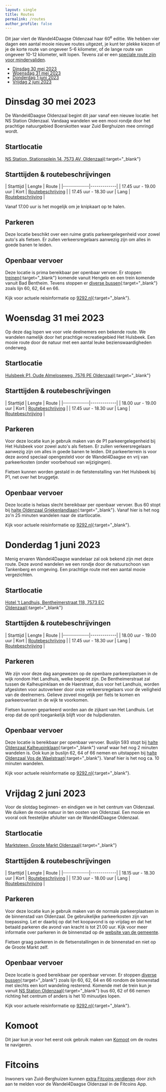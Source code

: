 ```yaml
---
layout: single
title: Routes
permalink: /routes
author_profile: false
---
```


Dit jaar viert de Wandel4Daagse Oldenzaal haar 60<sup>e</sup> editie. We hebben vier dagen een aantal mooie nieuwe routes uitgezet, je kunt ter plekke kiezen of je de korte route van ongeveer 5-6 kilometer, of de lange route van ongeveer 10-12 kilometer, wilt lopen. Tevens zal er een [speciale route zijn voor mindervaliden](/routes/mindervaliden).

<ul style="list-style-image: url('/assets/images/shoe.png'); line-height: 1.0;">
    <li><a href="/routes#dinsdag-30-mei-2023">Dinsdag 30 mei 2023</a></li>
    <li><a href="/routes#woensdag-31-mei-2023">Woensdag 31 mei 2023</a></li>
    <li><a href="/routes#donderdag-1-juni-2023">Donderdag 1 juni 2023</a></li>
    <li><a href="/routes#vrijdag-2-juni-2023">Vrijdag 2 juni 2023</a></li>
</ul>

# Dinsdag 30 mei 2023

De Wandel4Daagse Oldenzaal begint dit jaar vanaf een nieuwe locatie: het NS Station Oldenzaal. Vandaag wandelen we een mooi rondje door het prachtige natuurgebied Boerskotten waar Zuid Berghuizen mee omringd wordt.

## Startlocatie

[NS Station, Stationsplein 14, 7573 AV, Oldenzaal](https://goo.gl/maps/xB9GmvwCaecrx9v76){:target="_blank"}  

## Starttijden & routebeschrijvingen

| Starttijd | Lengte | Route |
|-------------|-------------|
| 17.45 uur - 19.00 uur | Kort | [Routebeschrijving](/routes/kort/dinsdag) |
| 17.45 uur - 18.30 uur | Lang | [Routebeschrijving](/routes/lang/dinsdag) |

Vanaf 17.00 uur is het mogelijk om je knipkaart op te halen.

## Parkeren

Deze locatie beschikt over een ruime gratis parkeergelegenheid voor zowel auto's als fietsen. Er zullen verkeersregelaars aanwezig zijn om alles in goede banen te leiden.

## Openbaar vervoer

Deze locatie is prima bereikbaar per openbaar vervoer. Er stoppen [treinen](https://www.ns.nl/stationsinformatie/odz/oldenzaal){:target="_blank"} komende vanuit Hengelo en een trein komende vanuit Bad Bentheim. Tevens stoppen er [diverse bussen](https://9292.nl/oldenzaal/bushalte-station){:target="_blank"} zoals lijn 60, 62, 64 en 66.  

Kijk voor actuele reisinformatie op [9292.nl](https://9292.nl/){:target="_blank"}.

# Woensdag 31 mei 2023

Op deze dag lopen we voor vele deelnemers een bekende route. We wandelen namelijk door het prachtige recreatiegebied Het Hulsbeek. Een mooie route door de natuur met een aantal leuke bezienswaardigheden onderweg.

## Startlocatie

[Hulsbeek P1, Oude Almeloseweg, 7576 PE Oldenzaal](https://goo.gl/maps/uGMfzSToiXfAvQCBA){:target="_blank"}  

## Starttijden & routebeschrijvingen

| Starttijd | Lengte | Route |
|-------------|-------------|
| 18.00 uur - 19.00 uur | Kort | [Routebeschrijving](/routes/kort/woensdag) |
| 17.45 uur - 18.30 uur | Lang | [Routebeschrijving](/routes/lang/woensdag) |

## Parkeren

Voor deze locatie kun je gebruik maken van de P1 parkeergelegenheid bij Het Hulsbeek voor zowel auto's als fietsen. Er zullen verkeersregelaars aanwezig zijn om alles in goede banen te leiden. Dit parkeerterrein is voor deze avond speciaal opengesteld voor de Wandel4Daagse en vrij van parkeerkosten (onder voorbehoud van wijzigingen).

Fietsen kunnen worden gestald in de fietstenstalling van Het Hulsbeek bij P1, net over het bruggetje.  

## Openbaar vervoer

Deze locatie is helaas slecht bereikbaar per openbaar vervoer. Bus 60 stopt bij [halte Oldenzaal Griekenlandlaan](https://9292.nl/oldenzaal/bushalte-griekenlandlaan){:target="_blank"}. Vanaf hier is het nog zo'n 25 minuten wandelen naar de startlocatie.

Kijk voor actuele reisinformatie op [9292.nl](https://9292.nl/){:target="_blank"}.  

# Donderdag 1 juni 2023

Menig ervaren Wandel4Daagse wandelaar zal ook bekend zijn met deze route. Deze avond wandelen we een rondje door de natuurschoon van Tankenberg en omgeving. Een prachtige route met een aantal mooie vergezichten.

## Startlocatie

[Hotel ‘t Landhuis, Bentheimerstraat 118, 7573 EC Oldenzaal](https://goo.gl/maps/nwD1usgUDQnt8hvPA){:target="_blank"}  

## Starttijden & routebeschrijvingen

| Starttijd | Lengte | Route |
|-------------|-------------|
| 18.00 uur - 19.00 uur | Kort | [Routebeschrijving](/routes/kort/donderdag) |
| 17.45 uur - 18.30 uur | Lang | [Routebeschrijving](/routes/lang/donderdag) |

## Parkeren

We zijn voor deze dag aangewezen op de openbare parkeerplaatsen in de wijk rondom Het Landhuis, welke beperkt zijn. De Bentheimerstraat zal tussen de Kalheupinklaan en de Haerstraat, dus voor het Landhuis, worden afgesloten voor autoverkeer door onze verkeersregelaars voor de veiligheid van de deelnemers. Gelieve zoveel mogelijk per fiets te komen en parkeeroverlast in de wijk te voorkomen.   

Fietsen kunnen geparkeerd worden aan de zijkant van Het Landhuis. Let erop dat de oprit toegankelijk blijft voor de hulpdiensten.  

## Openbaar vervoer

Deze locatie is bereikbaar per openbaar vervoer. Buslijn 593 stopt bij [halte Oldenzaal Kalheupinklaan](https://9292.nl/oldenzaal/bushalte-kalheupinklaan){:target="_blank"} vanaf waar het nog 2 minuten wandelen is. Ook kun je buslijn 62, 64 of 66 nemen en uitstappen bij [halte Oldenzaal Vos de Waelstraat](https://9292.nl/oldenzaal/bushalte-vos-de-waelstraat){:target="_blank"}. Vanaf hier is het nog ca. 10 minuten wandelen.

Kijk voor actuele reisinformatie op [9292.nl](https://9292.nl/){:target="_blank"}.

# Vrijdag 2 juni 2023

Voor de slotdag beginnen- en eindigen we in het centrum van Oldenzaal. We duiken de mooie natuur in ten oosten van Oldenzaal. Een mooie en vooral ook feestelijke afsluiter van de Wandel4Daagse Oldenzaal.

## Startlocatie

[Marktsteen, Groote Markt Oldenzaal](https://goo.gl/maps/piGtQbNoBbjeQnQT6){:target="_blank"}  

## Starttijden & routebeschrijvingen

| Starttijd | Lengte | Route |
|-------------|-------------|
| 18.15 uur - 18.30 uur | Kort | [Routebeschrijving](/routes/kort/vrijdag) |
| 17.30 uur - 18.00 uur | Lang | [Routebeschrijving](/routes/lang/vrijdag) |

## Parkeren

Voor deze locatie kun je gebruik maken van de normale parkeerplaatsen in de binnenstad van Oldenzaal. De gebruikelijke parkeerkosten zijn van toepassing. Let er daarbij op dat het koopavond is op vrijdag en dat het betaald parkeren die avond van kracht is tot 21.00 uur. Kijk voor meer informatie over parkeren in de binnenstad op de [website van de gemeente](https://www.oldenzaal.nl/parkeerautomaten-plattegronden-en-tarieven).  

Fietsen graag parkeren in de fietsenstallingen in de binnenstad en niet op de Groote Markt zelf.

## Openbaar vervoer

Deze locatie is goed bereikbaar per openbaar vervoer. Er stoppen [diverse bussen](https://9292.nl/oldenzaal/bushalte-station){:target="_blank"} zoals lijn 60, 62, 64 en 66 rondom de binnenstad met slechts een kort wandeling resterend. Komende met de trein kun je vanuit [NS Station Oldenzaal](https://www.ns.nl/stationsinformatie/odz/oldenzaal){:target="_blank"} bus 60, 62 of 66 nemen richting het centrum of anders is het 10 minuutjes lopen.  

Kijk voor actuele reisinformatie op [9292.nl](https://9292.nl/){:target="_blank"}.

# Komoot

Dit jaar kun je voor het eerst ook gebruik maken van [Komoot](/komoot) om de routes te navigeren.  

# Fitcoins

Inwoners van Zuid-Berghuizen kunnen [extra Fitcoins verdienen](/fitcoins) door zich aan te melden voor de Wandel4Daagse Oldenzaal in de Fitcoins App.  